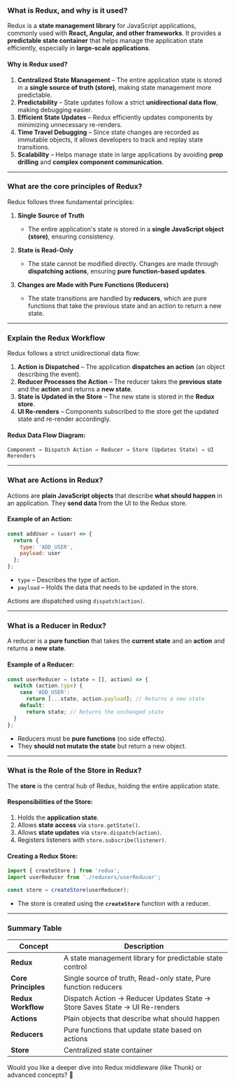 ### **What is Redux, and why is it used?**  
Redux is a **state management library** for JavaScript applications, commonly used with **React, Angular, and other frameworks**. It provides a **predictable state container** that helps manage the application state efficiently, especially in **large-scale applications**.  

#### **Why is Redux used?**  
1. **Centralized State Management** – The entire application state is stored in a **single source of truth (store)**, making state management more predictable.  
2. **Predictability** – State updates follow a strict **unidirectional data flow**, making debugging easier.  
3. **Efficient State Updates** – Redux efficiently updates components by minimizing unnecessary re-renders.  
4. **Time Travel Debugging** – Since state changes are recorded as immutable objects, it allows developers to track and replay state transitions.  
5. **Scalability** – Helps manage state in large applications by avoiding **prop drilling** and **complex component communication**.  

---

### **What are the core principles of Redux?**  
Redux follows three fundamental principles:  

1. **Single Source of Truth**  
   - The entire application's state is stored in a **single JavaScript object (store)**, ensuring consistency.  

2. **State is Read-Only**  
   - The state cannot be modified directly. Changes are made through **dispatching actions**, ensuring **pure function-based updates**.  

3. **Changes are Made with Pure Functions (Reducers)**  
   - The state transitions are handled by **reducers**, which are pure functions that take the previous state and an action to return a new state.  

---

### **Explain the Redux Workflow**  
Redux follows a strict unidirectional data flow:  

1. **Action is Dispatched** – The application **dispatches an action** (an object describing the event).  
2. **Reducer Processes the Action** – The reducer takes the **previous state** and the **action** and returns a **new state**.  
3. **State is Updated in the Store** – The new state is stored in the **Redux store**.  
4. **UI Re-renders** – Components subscribed to the store get the updated state and re-render accordingly.  

#### **Redux Data Flow Diagram:**  
```plaintext
Component → Dispatch Action → Reducer → Store (Updates State) → UI Rerenders
```

---

### **What are Actions in Redux?**  
Actions are **plain JavaScript objects** that describe **what should happen** in an application. They **send data** from the UI to the Redux store.  

#### **Example of an Action:**  
```javascript
const addUser = (user) => {
  return {
    type: 'ADD_USER',
    payload: user
  };
};
```
- `type` – Describes the type of action.  
- `payload` – Holds the data that needs to be updated in the store.  

Actions are dispatched using `dispatch(action)`.  

---

### **What is a Reducer in Redux?**  
A reducer is a **pure function** that takes the **current state** and an **action** and returns a **new state**.  

#### **Example of a Reducer:**  
```javascript
const userReducer = (state = [], action) => {
  switch (action.type) {
    case 'ADD_USER':
      return [...state, action.payload]; // Returns a new state
    default:
      return state; // Returns the unchanged state
  }
};
```
- Reducers must be **pure functions** (no side effects).  
- They **should not mutate the state** but return a new object.  

---

### **What is the Role of the Store in Redux?**  
The **store** is the central hub of Redux, holding the entire application state.  

#### **Responsibilities of the Store:**  
1. Holds the **application state**.  
2. Allows **state access** via `store.getState()`.  
3. Allows **state updates** via `store.dispatch(action)`.  
4. Registers listeners with `store.subscribe(listener)`.  

#### **Creating a Redux Store:**  
```javascript
import { createStore } from 'redux';
import userReducer from './reducers/userReducer';

const store = createStore(userReducer);
```
- The store is created using the **`createStore`** function with a reducer.  

---

### **Summary Table**  

| Concept  | Description |
|----------|------------|
| **Redux** | A state management library for predictable state control |
| **Core Principles** | Single source of truth, Read-only state, Pure function reducers |
| **Redux Workflow** | Dispatch Action → Reducer Updates State → Store Saves State → UI Re-renders |
| **Actions** | Plain objects that describe what should happen |
| **Reducers** | Pure functions that update state based on actions |
| **Store** | Centralized state container |

Would you like a deeper dive into Redux middleware (like Thunk) or advanced concepts? 🚀
